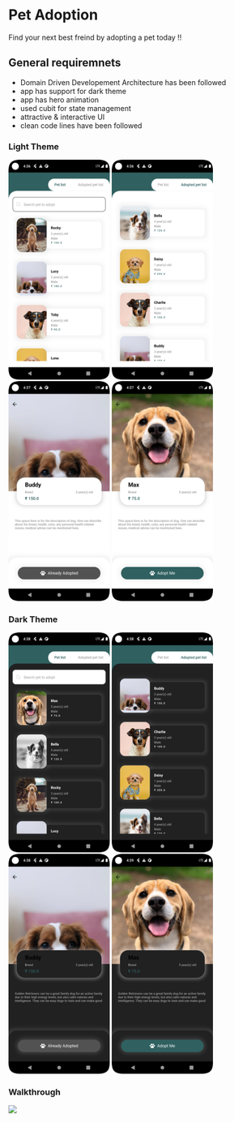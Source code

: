 # Pet Adoption

Find your next best freind by adopting a pet today !!

## General requiremnets
  - Domain Driven Developement Architecture has been followed
  - app has support for dark theme
  - app has hero animation
  - used cubit for state management
  - attractive & interactive UI
  - clean code lines have been followed
  
 ### Light Theme
  <p float="left">
  <img src="project_snap/ss1.png" width="200" />
  <img src="project_snap/ss2.png" width="200" />
  <img src="project_snap/ss3.png" width="200" />
   <img src="project_snap/ss4.png" width="200" />
</p>


 ### Dark Theme
  <p float="left">
  <img src="project_snap/ss5.png" width="200" />
  <img src="project_snap/ss6.png" width="200" />
  <img src="project_snap/ss7.png" width="200" />
   <img src="project_snap/ss8.png" width="200" />
</p>

### Walkthrough
 <p float="left">
  <img src="project_snap/rc.gif" width="200" />
</p>


